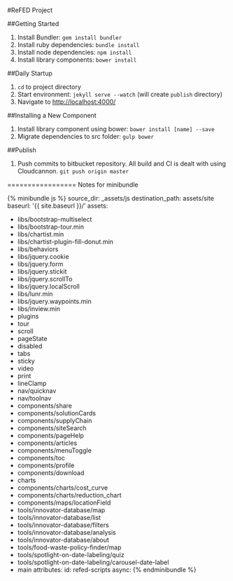 #ReFED Project

##Getting Started
1. Install Bundler: `gem install bundler`
2. Install ruby dependencies: `bundle install`
3. Install node dependencies: `npm install`
4. Install library components: `bower install`

##Daily Startup
1. `cd` to project directory
2. Start environment: `jekyll serve --watch` (will create `publish` directory)
3. Navigate to [http://localhost:4000/](http://localhost:4000/)


##Installing a New Component
1. Install library component using bower: `bower install [name] --save`
2. Migrate dependencies to src folder: `gulp bower`

##Publish
1. Push commits to bitbucket repository. All build and CI is dealt with using Cloudcannon. `git push origin master`



=================
Notes for minibundle

{% minibundle js %}
source_dir: _assets/js
destination_path: assets/site
baseurl: '{{ site.baseurl }}/'
assets:
  - libs/bootstrap-multiselect
  - libs/bootstrap-tour.min
  - libs/chartist.min
  - libs/chartist-plugin-fill-donut.min
  - libs/behaviors
  - libs/jquery.cookie
  - libs/jquery.form
  - libs/jquery.stickit
  - libs/jquery.scrollTo
  - libs/jquery.localScroll
  - libs/lunr.min
  - libs/jquery.waypoints.min
  - libs/inview.min
  - plugins
  - tour
  - scroll
  - pageState
  - disabled
  - tabs
  - sticky
  - video
  - print
  - lineClamp
  - nav/quicknav
  - nav/toolnav
  - components/share
  - components/solutionCards
  - components/supplyChain
  - components/siteSearch
  - components/pageHelp
  - components/articles
  - components/menuToggle
  - components/toc
  - components/profile
  - components/download
  - charts
  - components/charts/cost_curve
  - components/charts/reduction_chart
  - components/maps/locationField
  - tools/innovator-database/map
  - tools/innovator-database/list
  - tools/innovator-database/filters
  - tools/innovator-database/analysis
  - tools/innovator-database/about
  - tools/food-waste-policy-finder/map
  - tools/spotlight-on-date-labeling/quiz
  - tools/spotlight-on-date-labeling/carousel-date-label
  - main
attributes:
  id: refed-scripts
  async:
{% endminibundle %}
